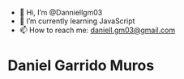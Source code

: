 - 👋 Hi, I’m @Danniellgm03
- 🌱 I’m currently learning JavaScript
- 📫 How to reach me: daniell.gm03@gmail.com

<div>

  <h1>Daniel Garrido Muros</h1>

</div>
